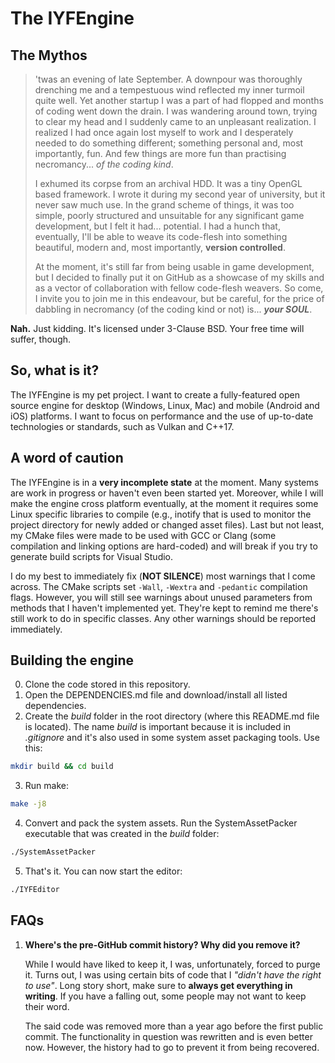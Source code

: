 # The IYFEngine
## The Mythos
> 'twas an evening of late September.  A downpour was thoroughly drenching me and a tempestuous wind reflected my inner turmoil quite well. Yet another startup I was a part of had flopped and months of coding went down the drain. I was wandering around town, trying to clear my head and I suddenly came to an unpleasant realization. I realized I had once again lost myself to work and I desperately needed to do something different; something personal and, most importantly, fun. And few things are more fun than practising necromancy... *of the coding kind*.
>
>I exhumed its corpse from an archival HDD. It was a tiny OpenGL based framework. I wrote it during my second year of university, but it never saw much use. In the grand scheme of things, it was too simple, poorly structured and unsuitable for any significant game development, but I felt it had... potential. I had a hunch that, eventually, I'll be able to weave its code-flesh into something beautiful, modern and, most importantly, **version controlled**.
>
>At the moment, it's still far from being usable in game development, but I decided to finally put it on GitHub as a showcase of my skills and as a vector of collaboration with fellow code-flesh weavers. So come, I invite you to join me in this endeavour, but be careful, for the price of dabbling in necromancy (of the coding kind or not) is... _**your SOUL**_.

**Nah.** Just kidding. It's licensed under 3-Clause BSD. Your free time will suffer, though.

## So, what is it?
The IYFEngine is my pet project. I want to create a fully-featured open source engine for desktop (Windows, Linux, Mac) and mobile (Android and iOS) platforms. I want to focus on performance and the use of up-to-date technologies or standards, such as Vulkan and C++17.

## A word of caution
The IYFEngine is in a **very incomplete state** at the moment. Many systems are work in progress or haven't even been started yet. Moreover, while I will make the engine cross platform eventually, at the moment it requires some Linux specific libraries to compile (e.g., inotify that is used to monitor the project directory for newly added or changed asset files). Last but not least, my CMake files were made to be used with GCC or Clang (some compilation and linking options are hard-coded) and will break if you try to generate build scripts for Visual Studio.

I do my best to immediately fix (**NOT SILENCE**) most warnings that I come across. The CMake scripts set `-Wall`, `-Wextra` and `-pedantic` compilation flags. However, you will still see warnings about unused parameters from methods that I haven't implemented yet. They're kept to remind me there's still work to do in specific classes. Any other warnings should be reported immediately.

## Building the engine
0. Clone the code stored in this repository.
1. Open the DEPENDENCIES.md file and download/install all listed dependencies.
2. Create the *build* folder in the root directory (where this README.md file is located). The name *build* is important because it is included in *.gitignore* and it's also used in some system asset packaging tools. Use this:

  ```bash
  mkdir build && cd build
  ```

3. Run make:

  ```bash
  make -j8
  ```
4. Convert and pack the system assets. Run the SystemAssetPacker executable that was created in the *build* folder:

  ```bash
  ./SystemAssetPacker
  ```

5. That's it. You can now start the editor:

  ```bash
  ./IYFEditor
  ```

## FAQs
1. **Where's the pre-GitHub commit history? Why did you remove it?**

    While I would have liked to keep it, I was, unfortunately, forced to purge it. Turns out, I was using certain bits of code that I *"didn't have the right to use"*. Long story short, make sure to **always get everything in writing**. If you have a falling out, some people may not want to keep their word.

    The said code was removed more than a year ago before the first public commit. The functionality in question was rewritten and is even better now. However, the history had to go to prevent it from being recovered.

